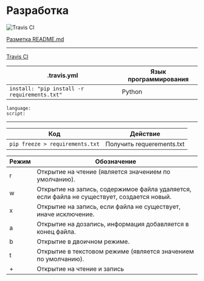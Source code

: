 # Разработка
![Travis CI](https://travis-ci.org/kosyachniy/dev.svg?branch=master)

[Разметка README.md](http://coddism.com/zametki/razmetka_readmemd_v_github)

---

[Travis CI](https://travis-ci.org/kosyachniy/dev/)

.travis.yml | Язык программирования
---|---
``` install: "pip install -r requirements.txt" ``` | Python

```
language: 
script: 
```

---

Код | Действие
---|---
``` pip freeze > requirements.txt ``` | Получить requerements.txt


Режим | Обозначение
---|---
r | Открытие на чтение (является значением по умолчанию).
w | Открытие на запись, содержимое файла удаляется, если файла не существует, создается новый.
x | Открытие на запись, если файла не существует, иначе исключение.
a | Открытие на дозапись, информация добавляется в конец файла.
b | Открытие в двоичном режиме.
t | Открытие в текстовом режиме (является значением по умолчанию).
+ | Открытие на чтение и запись

